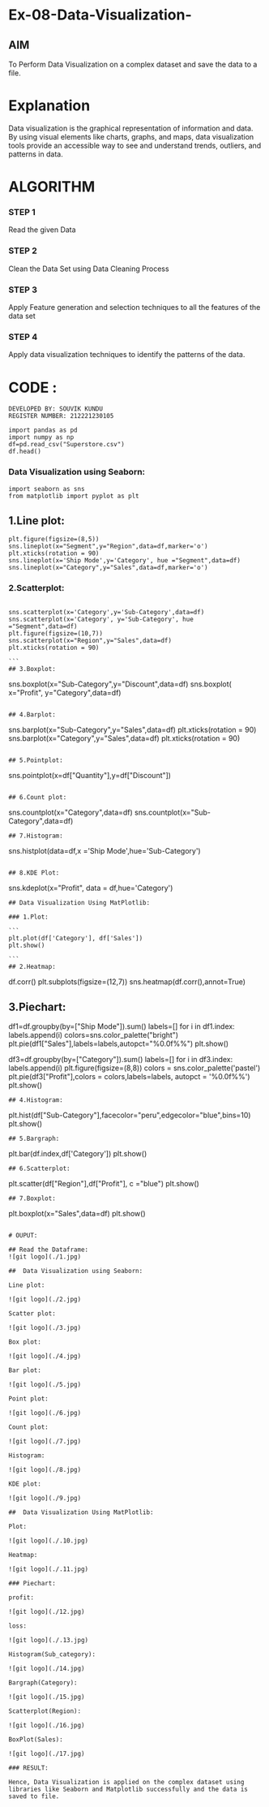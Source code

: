 # Ex-08-Data-Visualization-

## AIM
To Perform Data Visualization on a complex dataset and save the data to a file. 

# Explanation
Data visualization is the graphical representation of information and data. By using visual elements like charts, graphs, and maps, data visualization tools provide an accessible way to see and understand trends, outliers, and patterns in data.

# ALGORITHM
### STEP 1
Read the given Data
### STEP 2
Clean the Data Set using Data Cleaning Process
### STEP 3
Apply Feature generation and selection techniques to all the features of the data set
### STEP 4
Apply data visualization techniques to identify the patterns of the data.


# CODE :
```
DEVELOPED BY: SOUVIK KUNDU
REGISTER NUMBER: 212221230105

import pandas as pd
import numpy as np
df=pd.read_csv("Superstore.csv")
df.head()

```
### Data Visualization using Seaborn:
```
import seaborn as sns
from matplotlib import pyplot as plt

```
## 1.Line plot:
```
plt.figure(figsize=(8,5))
sns.lineplot(x="Segment",y="Region",data=df,marker='o')
plt.xticks(rotation = 90)
sns.lineplot(x='Ship Mode',y='Category', hue ="Segment",data=df)
sns.lineplot(x="Category",y="Sales",data=df,marker='o')

```
### 2.Scatterplot:

````

sns.scatterplot(x='Category',y='Sub-Category',data=df)
sns.scatterplot(x='Category', y='Sub-Category', hue ="Segment",data=df)
plt.figure(figsize=(10,7))
sns.scatterplot(x="Region",y="Sales",data=df)
plt.xticks(rotation = 90)

```
## 3.Boxplot:

````

sns.boxplot(x="Sub-Category",y="Discount",data=df)
sns.boxplot( x="Profit", y="Category",data=df)

````

## 4.Barplot:

````

sns.barplot(x="Sub-Category",y="Sales",data=df)
plt.xticks(rotation = 90)
sns.barplot(x="Category",y="Sales",data=df)
plt.xticks(rotation = 90)

````

## 5.Pointplot:

````

sns.pointplot(x=df["Quantity"],y=df["Discount"])

````

## 6.Count plot:

````

sns.countplot(x="Category",data=df)
sns.countplot(x="Sub-Category",data=df)

````
## 7.Histogram:

````

sns.histplot(data=df,x ='Ship Mode',hue='Sub-Category')

````

## 8.KDE Plot:

````

sns.kdeplot(x="Profit", data = df,hue='Category')

````
## Data Visualization Using MatPlotlib:

### 1.Plot:

```
plt.plot(df['Category'], df['Sales'])
plt.show()

```
## 2.Heatmap:

````
df.corr()
plt.subplots(figsize=(12,7))
sns.heatmap(df.corr(),annot=True)
## 3.Piechart:
df1=df.groupby(by=["Ship Mode"]).sum()
labels=[]
for i in df1.index:
    labels.append(i)
colors=sns.color_palette("bright")
plt.pie(df1["Sales"],labels=labels,autopct="%0.0f%%")
plt.show()


df3=df.groupby(by=["Category"]).sum()
labels=[]
for i in df3.index:
    labels.append(i) 
plt.figure(figsize=(8,8))
colors = sns.color_palette('pastel')
plt.pie(df3["Profit"],colors = colors,labels=labels, autopct = '%0.0f%%')
plt.show()

````
## 4.Histogram:

````
plt.hist(df["Sub-Category"],facecolor="peru",edgecolor="blue",bins=10)
plt.show()

````
## 5.Bargraph:

````

plt.bar(df.index,df['Category'])
plt.show()

````
## 6.Scatterplot:

````

plt.scatter(df["Region"],df["Profit"], c ="blue")
plt.show()

````
## 7.Boxplot:

````
plt.boxplot(x="Sales",data=df)
plt.show()

````

# OUPUT:

## Read the Dataframe:
![git logo](./1.jpg)

##  Data Visualization using Seaborn:

Line plot:

![git logo](./2.jpg)

Scatter plot:

![git logo](./3.jpg)

Box plot:

![git logo](./4.jpg)

Bar plot:

![git logo](./5.jpg)

Point plot:

![git logo](./6.jpg)

Count plot:

![git logo](./7.jpg)

Histogram:

![git logo](./8.jpg)

KDE plot:

![git logo](./9.jpg)

##  Data Visualization Using MatPlotlib:

Plot:

![git logo](./.10.jpg)

Heatmap:

![git logo](./.11.jpg)

### Piechart:

profit:

![git logo](./12.jpg)

loss:

![git logo](./.13.jpg)

Histogram(Sub_category):

![git logo](./14.jpg)

Bargraph(Category):

![git logo](./15.jpg)

Scatterplot(Region):

![git logo](./16.jpg)

BoxPlot(Sales):

![git logo](./17.jpg)

### RESULT:

Hence, Data Visualization is applied on the complex dataset using libraries like Seaborn and Matplotlib successfully and the data is saved to file.




